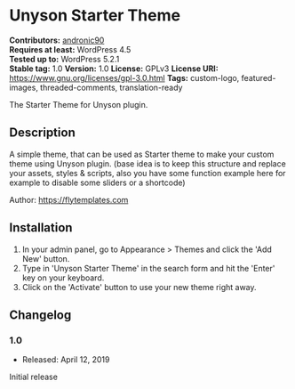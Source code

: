# Unyson Starter Theme



**Contributors:** [andronic90](https://profiles.wordpress.org/andronic90/)  
**Requires at least:** WordPress 4.5  
**Tested up to:** WordPress 5.2.1  
**Stable tag:** 1.0
**Version:** 1.0 
**License:** GPLv3
**License URI:** https://www.gnu.org/licenses/gpl-3.0.html
**Tags:** custom-logo, featured-images, threaded-comments, translation-ready

The Starter Theme for Unyson plugin.

## Description ##

A simple theme, that can be used as Starter theme to make your custom theme using Unyson plugin. (base idea is to keep this structure and replace your assets, styles & scripts, also you have some function example here for example to disable some sliders or a shortcode)

Author: https://flytemplates.com

## Installation ##

1. In your admin panel, go to Appearance > Themes and click the 'Add New' button.
2. Type in 'Unyson Starter Theme' in the search form and hit the 'Enter' key on your keyboard.
3. Click on the 'Activate' button to use your new theme right away.

## Changelog ##

### 1.0 ###
* Released: April 12, 2019

Initial release

